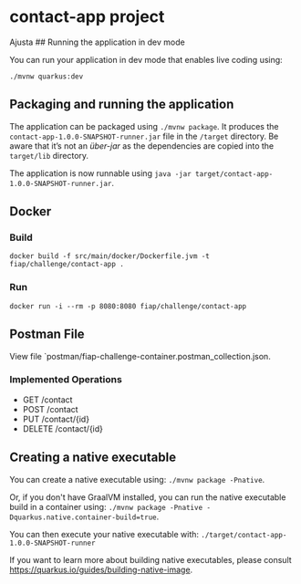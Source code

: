 # contact-app project

Ajusta ## Running the application in dev mode

You can run your application in dev mode that enables live coding using:
```
./mvnw quarkus:dev
```

## Packaging and running the application

The application can be packaged using `./mvnw package`.
It produces the `contact-app-1.0.0-SNAPSHOT-runner.jar` file in the `/target` directory.
Be aware that it’s not an _über-jar_ as the dependencies are copied into the `target/lib` directory.

The application is now runnable using `java -jar target/contact-app-1.0.0-SNAPSHOT-runner.jar`.

## Docker

### Build
```
docker build -f src/main/docker/Dockerfile.jvm -t fiap/challenge/contact-app .
```

### Run 
```
docker run -i --rm -p 8080:8080 fiap/challenge/contact-app
```

## Postman File

View file `postman/fiap-challenge-container.postman_collection.json.

### Implemented Operations

- GET /contact
- POST /contact
- PUT /contact/{id}
- DELETE /contact/{id}

## Creating a native executable

You can create a native executable using: `./mvnw package -Pnative`.

Or, if you don't have GraalVM installed, you can run the native executable build in a container using: `./mvnw package -Pnative -Dquarkus.native.container-build=true`.

You can then execute your native executable with: `./target/contact-app-1.0.0-SNAPSHOT-runner`

If you want to learn more about building native executables, please consult https://quarkus.io/guides/building-native-image.